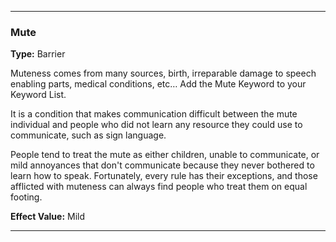 ___
### Mute
__Type:__ Barrier

Muteness comes from many sources, birth, irreparable damage to speech enabling parts, medical conditions, etc… Add the Mute Keyword to your Keyword List.

It is a condition that makes communication difficult between the mute individual and people who did not learn any resource they could use to communicate, such as sign language.

People tend to treat the mute as either children, unable to communicate, or mild annoyances that don't communicate because they never bothered to learn how to speak. Fortunately, every rule has their exceptions, and those afflicted with muteness can always find people who treat them on equal footing.

__Effect Value:__ Mild

___
